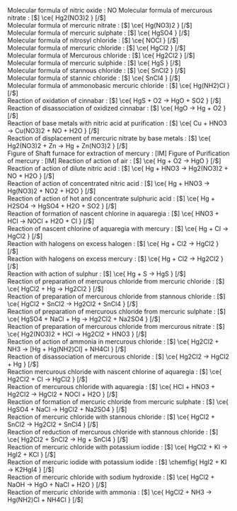 Molecular formula of nitric oxide : NO 
Molecular formula of mercurous nitrate : [$] \ce{ Hg2(NO3)2 }  [/$]  
Molecular formula of mercuric nitrate : [$] \ce{ Hg(NO3)2 }  [/$]  
Molecular formula of mercuric sulphate : [$] \ce{ HgSO4 }  [/$]  
Molecular formula of nitrosyl chloride : [$] \ce{ NOCl }   [/$]  
Molecular formula of mercuric chloride : [$] \ce{ HgCl2 }  [/$]  
Molecular formula of Mercurous chloride : [$] \ce{ Hg2Cl2 }  [/$]  
Molecular formula of mercuric sulphide : [$] \ce{ HgS }  [/$]  
Molecular formula of stannous chloride : [$] \ce{ SnCl2 }  [/$]  
Molecular formula of stannic chloride : [$] \ce{ SnCl4 }  [/$]  
Molecular formula of ammonobasic mercuric chloride : [$] \ce{ Hg(NH2)Cl }   [/$]  
Reaction of oxidation of cinnabar : [$] \ce{ HgS + O2 -> HgO + SO2 }  [/$]  
Reaction of disassociation of oxidized cinnabar  : [$] \ce{ HgO -> Hg + O2 }[/$]  
Reaction of base  metals with nitric acid at purification : [$] \ce{ Cu + HNO3 -> Cu(NO3)2 + NO + H2O }   [/$]  
Reaction of displacement of mercuric nitrate by base metals  : [$] \ce{ Hg2(NO3)2 + Zn -> Hg + Zn(NO3)2 }  [/$]  
Figure of Shaft furnace for extraction of mercury : [IM] 
Figure of Purification of mercury : [IM]
Reaction of action of air : [$] \ce{ Hg + O2 -> HgO }  [/$]  
Reaction of action of dilute nitric acid : [$] \ce{ Hg + HNO3 -> Hg2(NO3)2 + NO + H2O }   [/$]  
Reaction of action of concentrated nitric acid : [$] \ce{ Hg + HNO3 -> Hg(NO3)2 + NO2 + H2O }  [/$]  
Reaction of action of hot and concentrate sulphuric acid : [$] \ce{ Hg + H2SO4 -> HgSO4 + H2O + SO2 }  [/$]  
Reaction of formation of nascent chlorine in aquaregia : [$] \ce{ HNO3 + HCl -> NOCl + H2O + Cl }  [/$]  
Reaction of nascent chlorine of aquaregia with mercury  : [$] \ce{ Hg + Cl -> HgCl2 }  [/$]  
Reaction with halogens on excess halogen : [$] \ce{ Hg + Cl2 -> HgCl2 }  [/$]  
Reaction with halogens on excess mercury  : [$] \ce{ Hg + Cl2 -> Hg2Cl2  }  [/$]  
Reaction with action of sulphur  : [$] \ce{ Hg + S -> HgS }  [/$]  
Reaction of preparation of mercurous chloride from mercuric chloride  : [$] \ce{ HgCl2 + Hg -> Hg2Cl2  }   [/$]  
Reaction of preparation of mercurous chloride from stannous chloride : [$] \ce{ HgCl2 + SnCl2 -> Hg2Cl2 + SnCl4  }   [/$]  
Reaction of preparation of mercurous chloride from mercuric sulphate : [$] \ce{ HgSO4 + NaCl + Hg -> Hg2Cl2 + Na2SO4  }   [/$]  
Reaction of preparation of mercurous chloride from mercurous nitrate : [$] \ce{ Hg2(NO3)2 + HCl -> Hg2Cl2 + HNO3  }   [/$]  
Reaction of action of ammonia in mercurous chloride : [$] \ce{ Hg2Cl2 + NH3 -> [Hg + Hg(NH2)Cl] + NH4Cl }  [/$]  
Reaction of disassociation of mercurous chloride : [$] \ce{ Hg2Cl2 -> HgCl2 + Hg }   [/$]  
Reaction mercurous chloride with nascent chlorine of aquaregia : [$] \ce{ Hg2Cl2 + Cl -> HgCl2 }  [/$]  
Reaction of mercurous chloride with aquaregia  : [$] \ce{ HCl + HNO3 + Hg2Cl2 -> HgCl2 + NOCl + H2O }  [/$]  
Reaction of formation of mercuric chloride from mercuric sulphate : [$] \ce{ HgSO4 + NaCl -> HgCl2 + Na2SO4 }   [/$]  
Reaction of mercuric chloride with stannous chloride  : [$] \ce{ HgCl2 + SnCl2 -> Hg2Cl2 + SnCl4 }  [/$]  
Reaction of reduction of mercurous chloride with stannous chloride : [$] \ce{ Hg2Cl2 + SnCl2 -> Hg + SnCl4 }  [/$]  
Reaction of mercuric chloride with potassium iodide : [$] \ce{ HgCl2 + KI -> HgI2 + KCl }  [/$]  
Reaction of mercuric iodide with potassium iodide : [$] \chemfig{ HgI2 + KI -> K2HgI4 }  [/$]  
Reaction of mercuric chloride with sodium hydroxide  : [$] \ce{ HgCl2 + NaOH -> HgO + NaCl + H2O }  [/$]  
Reaction of mercuric chloride with ammonia : [$] \ce{ HgCl2 + NH3 -> Hg(NH2)Cl + NH4Cl }  [/$]  
